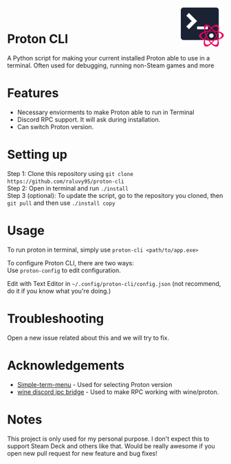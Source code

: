 <img align="right" width="100" src="./icon.svg"><br>

# Proton CLI
A Python script for making your current installed Proton able to use in a terminal. Often used for debugging, running non-Steam games and more<br>

# Features
* Necessary enviorments to make Proton able to run in Terminal 
* Discord RPC support. It will ask during installation.
* Can switch Proton version.

# Setting up
Step 1: Clone this repository using `git clone https://github.com/raluvy95/proton-cli`<br>
Step 2: Open in terminal and run `./install`<br>
Step 3 (optional): To update the script, go to the repository you cloned, then `git pull` and then use `./install copy`

# Usage

To run proton in terminal, simply use `proton-cli <path/to/app.exe>`

To configure Proton CLI, there are two ways:<br>
Use `proton-config` to edit configuration.

Edit with Text Editor in `~/.config/proton-cli/config.json` (not recommend, do it if you know what you're doing.)

# Troubleshooting
Open a new issue related about this and we will try to fix.

# Acknowledgements
* [Simple-term-menu](https://github.com/IngoMeyer441/simple-term-menu) - Used for selecting Proton version
* [wine discord ipc bridge](https://github.com/0e4ef622/wine-discord-ipc-bridge) - Used to make RPC working with wine/proton.

# Notes
This project is only used for my personal purpose. I don't expect this to support Steam Deck and others like that. Would be really awesome if you open new pull request for new feature and bug fixes!